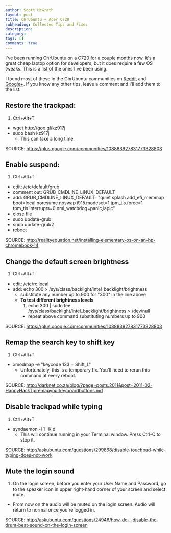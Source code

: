 ```yaml
---
author: Scott McGrath
layout: post
title: ChrUbuntu + Acer C720
subheading: Collected Tips and Fixes
description: 
category:
tags: []
comments: true
---
```


I've been running ChrUbuntu on a C720 for a couple months now.
It's a great cheap laptop option for developers, but it does require a few
OS tweaks. This is a list of the ones I've been using.

I found most of these in the
ChrUbuntu communities on [Reddit] and [Google+].
If you know any other tips, leave a comment and I'll add them to the list.

[Reddit]: http://www.reddit.com/r/Chrubuntu
[Google+]: https://plus.google.com/communities/108883927831773328803

## Restore the trackpad:
1. Ctrl+Alt+T
* wget http://goo.gl/kz917j
* sudo bash kz917j
  * This can take a long time.

SOURCE: <https://plus.google.com/communities/108883927831773328803>

## Enable suspend:
1. Ctrl+Alt+T
* edit: /etc/default/grub
* comment out: GRUB_CMDLINE_LINUX_DEFAULT
* add: GRUB_CMDLINE_LINUX_DEFAULT="quiet splash add_efi_memmap boot=local noresume noswap i915.modeset=1 tpm_tis.force=1 tpm_tis.interrupts=0 nmi_watchdog=panic,lapic"
* close file
* sudo update-grub
* sudo update-grub2
* reboot

SOURCE: <http://realityequation.net/installing-elementary-os-on-an-hp-chromebook-14>

## Change the default screen brightness
1. Ctrl+Alt+T
* edit: /etc/rc.local
* add: echo 300 > /sys/class/backlight/intel_backlight/brightness
  * substitute any number up to 900 for "300" in the line above
  * <strong>To test different brightness levels</strong>
      1. echo 300 | sudo tee /sys/class/backlight/intel_backlight/brightness > /dev/null
      * repeat above command substituting numbers up to 900

SOURCE: <https://plus.google.com/communities/108883927831773328803>

## Remap the search key to shift key
1. Ctrl+Alt+T
* xmodmap -e "keycode 133 = Shift_L"
  * Unfortunately, this is a temporary fix. You'll need to rerun this command at every reboot.

SOURCE: <http://darknet.co.za/blog/?page=posts.2011&post=2011-02-HappyHackTipremapyourkeyboardbuttons.md>

## Disable trackpad while typing
1. Ctrl+Alt+T
* syndaemon -i 1 -K d
  * This will continue running in your Terminal window. Press Ctrl-C to stop it.

SOURCE: <http://askubuntu.com/questions/299868/disable-touchpad-while-typing-does-not-work>

## Mute the login sound
1. On the login screen, before you enter your User Name and Password,
go to the speaker icon in upper right-hand corner of your screen and select mute.
  * From now on the audio will be muted on the login screen. Audio will return to normal once you're logged in.

SOURCE: <http://askubuntu.com/questions/24946/how-do-i-disable-the-drum-beat-sound-on-the-login-screen>
